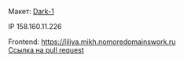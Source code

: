 Макет: [Dark-1](https://www.figma.com/file/6FMWkB94wE7KTkcCgUXtnC/%D0%94%D0%B8%D0%BF%D0%BB%D0%BE%D0%BC%D0%BD%D1%8B%D0%B9-%D0%BF%D1%80%D0%BE%D0%B5%D0%BA%D1%82?type=design&node-id=1-6015&mode=design&t=gM9K6TeZtDw8tgl9-0)

IP 158.160.11.226

Frontend: https://liliya.mikh.nomoredomainswork.ru   
[Ссылка на pull request](https://github.com/liliyamikhlina/movies-explorer-frontend/pull/2)
